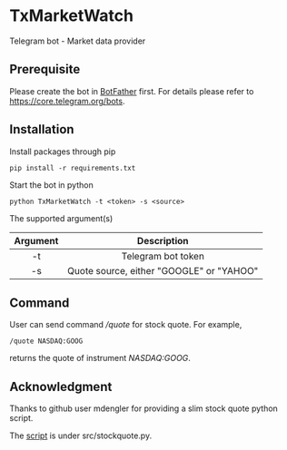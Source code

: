 # TxMarketWatch
Telegram bot - Market data provider

## Prerequisite 

Please create the bot in [BotFather](https://telegram.me/BotFather) first. 
For details please refer to https://core.telegram.org/bots.

## Installation

Install packages through pip

```
pip install -r requirements.txt
```

Start the bot in python

```
python TxMarketWatch -t <token> -s <source>
```

The supported argument(s) 

|Argument|Description|
|:---:|:---:|
| -t | Telegram bot token |
| -s | Quote source, either "GOOGLE" or "YAHOO" |


## Command

User can send command */quote* for stock quote. For example, 

```
/quote NASDAQ:GOOG
```

returns the quote of instrument *NASDAQ:GOOG*.

## Acknowledgment

Thanks to github user mdengler for providing a slim stock quote python script.

The [script](https://github.com/mdengler/stockquote.git) is under src/stockquote.py.




